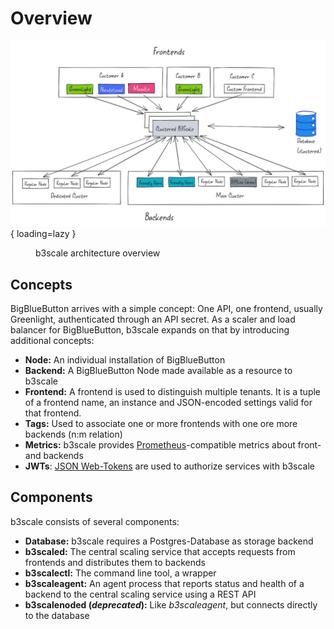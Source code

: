 # Overview

![b3scale architecture](../assets/images/b3scale-architecture.png){ loading=lazy }
<figure markdown>
  <figcaption>b3scale architecture overview</figcaption>
</figure>

## Concepts

BigBlueButton arrives with a simple concept: One API, one frontend, usually Greenlight, authenticated through an API secret. As a scaler and
load balancer for BigBlueButton, b3scale expands on that by introducing additional concepts:

* **Node:** An individual installation of BigBlueButton
* **Backend:** A BigBlueButton Node made available as a resource to b3scale
* **Frontend:** A frontend is used to distinguish multiple tenants. It is a tuple of a frontend name, an instance and JSON-encoded settings valid for that frontend.
* **Tags:** Used to associate one or more frontends with one ore more backends (n:m relation)
* **Metrics:** b3scale provides [Prometheus](https://prometheus.io/)-compatible metrics about front- and backends
* **JWTs**: [JSON Web-Tokens](https://jwt.io/) are used to authorize services with b3scale 

## Components

b3scale consists of several components:

* **Database:** b3scale requires a Postgres-Database as storage backend
* **b3scaled:** The central scaling service that accepts requests from frontends and distributes them to backends
* **b3scalectl:** The command line tool, a wrapper
* **b3scaleagent:**  An agent process that reports status and health of a backend to the central scaling service using a REST API
* **b3scalenoded (*deprecated*):** Like *b3scaleagent*, but connects directly to the database 
